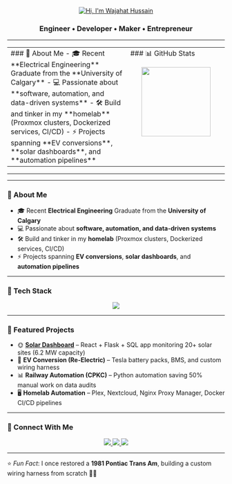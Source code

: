 <!-- Banner / Header -->
<p align="center">
  <a href="https://wajcloud.org">
    <img src="https://github.com/wajahathussain81/wajahathussain81/blob/main/HiImWajahatHussainIMG.png" alt="Hi, I'm Wajahat Hussain" />
  </a>
</p>
<h3 align="center">Engineer • Developer • Maker • Entrepreneur</h3>

---

<table>
<tr>
  <td valign="top" width="55%">
    ### 🚀 About Me  
    - 🎓 Recent **Electrical Engineering** Graduate from the **University of Calgary**  
    - 💻 Passionate about **software, automation, and data-driven systems**  
    - 🛠️ Build and tinker in my **homelab** (Proxmox clusters, Dockerized services, CI/CD)  
    - ⚡ Projects spanning **EV conversions**, **solar dashboards**, and **automation pipelines**  
  </td>
  <td valign="top" width="45%">
    ### 📊 GitHub Stats  
    <p align="center">
      <img src="https://github-readme-stats.vercel.app/api?username=wajahathussain81&show_icons=true&theme=tokyonight&hide_border=true" height="160" />
    </p>
  </td>
</tr>
</table>

---


---

### 🚀 About Me  
- 🎓 Recent **Electrical Engineering** Graduate from the **University of Calgary**
- 💻 Passionate about **software, automation, and data-driven systems**  
- 🛠️ Build and tinker in my **homelab** (Proxmox clusters, Dockerized services, CI/CD)  
- ⚡ Projects spanning **EV conversions**, **solar dashboards**, and **automation pipelines**  
---

### 🧰 Tech Stack  
<p align="center">
  <img src="https://skillicons.dev/icons?i=python,java,cpp,js,react,flask,sqlite,docker,kubernetes,ansible,linux,git" />
</p>

---

### 📌 Featured Projects  
- 🌞 **[Solar Dashboard](#)** – React + Flask + SQL app monitoring 20+ solar sites (6.2 MW capacity)  
- 🚗 **EV Conversion (Re-Electric)** – Tesla battery packs, BMS, and custom wiring harness  
- 📊 **Railway Automation (CPKC)** – Python automation saving 50% manual work on data audits  
- 🖥️ **Homelab Automation** – Plex, Nextcloud, Nginx Proxy Manager, Docker CI/CD pipelines  

---

### 🤝 Connect With Me  
<p align="center">
  <a href="https://www.linkedin.com/in/wajahat-hussain">
    <img src="https://img.shields.io/badge/-LinkedIn-0A66C2?style=for-the-badge&logo=linkedin&logoColor=white"/>
  </a>
  <a href="mailto:your.email@example.com">
    <img src="https://img.shields.io/badge/-Email-D14836?style=for-the-badge&logo=gmail&logoColor=white"/>
  </a>
  <a href="https://github.com/wajahathussain81">
    <img src="https://img.shields.io/badge/-GitHub-181717?style=for-the-badge&logo=github&logoColor=white"/>
  </a>
</p>

---

⭐ *Fun Fact*: I once restored a **1981 Pontiac Trans Am**, building a custom wiring harness from scratch 🔧🔥  
